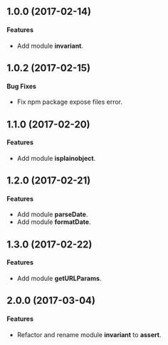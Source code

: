 ## 1.0.0 (2017-02-14)

#### Features

- Add module **invariant**.

## 1.0.2 (2017-02-15)

#### Bug Fixes

- Fix npm package expose files error.

## 1.1.0 (2017-02-20)

#### Features

- Add module **isplainobject**.

## 1.2.0 (2017-02-21)

#### Features

- Add module **parseDate**.
- Add module **formatDate**.

## 1.3.0 (2017-02-22)

#### Features

- Add module **getURLParams**.

## 2.0.0 (2017-03-04)

#### Features

- Refactor and rename module **invariant** to **assert**.
